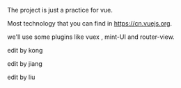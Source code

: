The project is just a practice for vue.

Most technology that  you can find in https://cn.vuejs.org.

we'll use some plugins like vuex , mint-UI and router-view.

edit by kong

edit by jiang

edit by liu